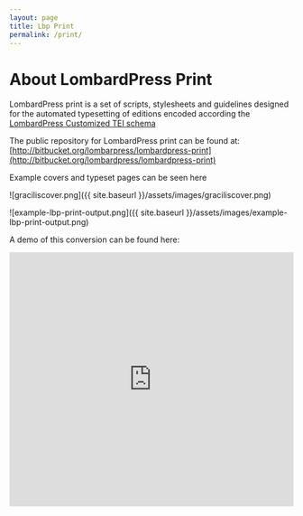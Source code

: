 ```yaml
---
layout: page
title: Lbp Print
permalink: /print/
---
```


# About LombardPress Print

LombardPress print is a set of scripts, stylesheets and guidelines designed for the automated typesetting of editions encoded according the [LombardPress Customized TEI schema](../schema/docs)

The public repository for LombardPress print can be found at: [http://bitbucket.org/lombarpress/lombardpress-print](http://bitbucket.org/lombardpress/lombardpress-print)

Example covers and typeset pages can be seen here

![graciliscover.png]({{ site.baseurl }}/assets/images/graciliscover.png)

![example-lbp-print-output.png]({{ site.baseurl }}/assets/images/example-lbp-print-output.png)

A demo of this conversion can be found here: 

<iframe width="100%" height="450px" src="https://www.youtube.com/embed/mbHsuR82TuQ" frameborder="0" allowfullscreen></iframe>

